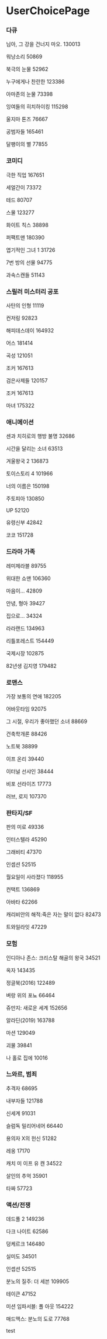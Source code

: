 # UserChoicePage

### 다큐

님아, 그 강을 건너지 마오.  130013

워낭소리  50869

북극의 눈물  52962

누구에게나 찬란한  123386

아마존의 눈물  73398

잉여들의 히치하이킹  115298

울지마 톤즈  76667

공범자들  165461

달팽이의 별  77855



### 코미디

극한 직업   167651

세얼간이  73372

테드  80707

스물 123277

화이트 칙스  38898

퍼팩트맨  180390

엽기적인 그녀 1    31726

7번 방의 선물  94775

과속스캔들  51143



### 스릴러 미스터리 공포

사탄의 인형 11119

컨저링 92823

해피데스데이 164932

어스 181414

곡성  121051

조커   167613

검은사제들   120157

조커  167613

마녀 175322



### 애니메이션

센과 치히로의 행방 불명 32686

시간을 달리는 소녀 63513

겨울왕국 2  136873

토이스토리 4 101966

너의 이름은  150198

주토피아  130850

UP   52120

유령신부  42842

코코   151728



### 드라마 가족

레미제라블 89755

위대한 쇼맨 106360

마음이... 42809

안녕, 형아  39427

집으로...  34324

라라랜드  134963

리틀포레스트  154449

국제시장 102875

82년생 김지영  179482



### 로맨스

가장 보통의 연애 182205 

어바웃타임 92075

그 시절, 우리가 좋아했던 소녀 88669

건축학개론 88426

노트북 38899

이프 온리 39440

이터널 선샤인 38444

비포 선라이즈 17773

러브, 로지 107370



### 판타지/SF

판의 미로 49336

인터스텔라 45290

그래비티 47370

인셉션 52515

월요일이 사라졌다 118955

컨택트 136869

아바타 62266

캐리비안의 해적:죽은 자는 말이 없다 82473

트와일라잇 47229



### 모험

인디아나 존스: 크리스탈 해골의 왕국 34521

옥자 143435

정글북(2016) 122489

벼랑 위의 포뇨 66464

쥬만지: 새로운 세계 152656

알라딘(2019) 163788

마션 129049

괴물 39841

나 홀로 집에 10016



### 느와르, 범죄

추격자 68695

내부자들 121788

신세계 91031

슬럼독 밀리어네어 66440

용의자 X의 헌신 51282

레옹 17170

캐치 미 이프 유 캔 34522

살인의 추억 35901

타짜 57723



### 액션/전쟁

데드풀 2 149236

다크 나이트 62586

덩케르크 146480

실미도 34501

인셉션 52515

분노의 질주: 더 세븐 109905

테이큰 47152

미션 임파서블: 폴 아웃 154222

매드맥스: 분노의 도로 77768





test